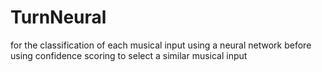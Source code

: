 # TurnNeural
for the classification of each musical input using a neural network before using confidence scoring to select a similar musical input
